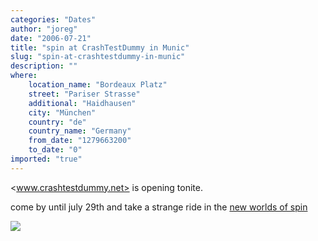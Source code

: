 ```yaml
---
categories: "Dates"
author: "joreg"
date: "2006-07-21"
title: "spin at CrashTestDummy in Munic"
slug: "spin-at-crashtestdummy-in-munic"
description: ""
where: 
    location_name: "Bordeaux Platz"
    street: "Pariser Strasse"
    additional: "Haidhausen"
    city: "München"
    country: "de"
    country_name: "Germany"
    from_date: "1279663200"
    to_date: "0"
imported: "true"
---
```



<!--{SPLIT()}-->
<www.crashtestdummy.net> is opening tonite.

come by until july 29th and take a strange ride in the [new worlds of spin](https://vvvv.org/404)
<!--~~~-->

![](camerasetupoverview41.jpg)
<!--{SPLIT}-->